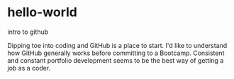 # hello-world
intro to github

Dipping toe into coding and GitHub is a place to start.  I'd like to understand how GitHub generally works before committing to a Bootcamp.  Consistent and constant portfolio development seems to be the best way of getting a job as a coder.
